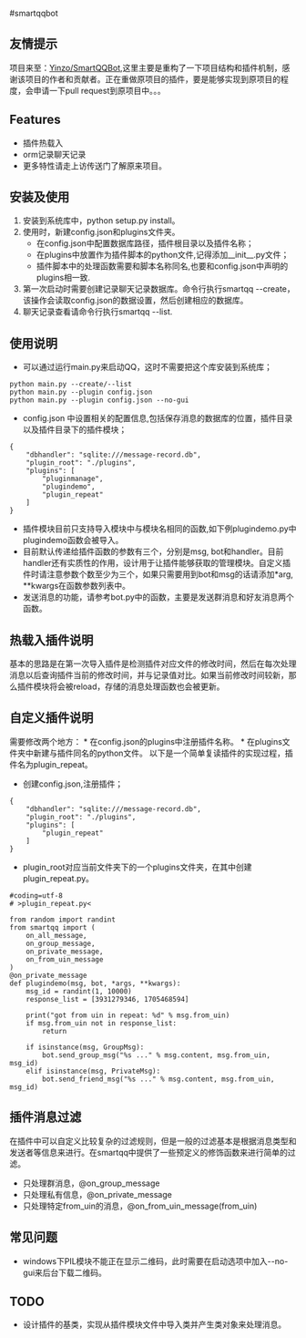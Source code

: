 #smartqqbot

友情提示
-------
项目来至：[Yinzo/SmartQQBot](https://github.com/Yinzo/SmartQQBot),这里主要是重构了一下项目结构和插件机制，感谢该项目的作者和贡献者。正在重做原项目的插件，要是能够实现到原项目的程度，会申请一下pull request到原项目中。。。

Features
--------

* 插件热载入
* orm记录聊天记录
* 更多特性请走上访传送门了解原来项目。

安装及使用
-------
1. 安装到系统库中，python setup.py install。
2. 使用时，新建config.json和plugins文件夹。
    * 在config.json中配置数据库路径，插件根目录以及插件名称；
    * 在plugins中放置作为插件脚本的python文件,记得添加\_\_init\_\_.py文件；
    * 插件脚本中的处理函数需要和脚本名称同名,也要和config.json中声明的plugins相一致.
3. 第一次启动时需要创建记录聊天记录数据库。命令行执行smartqq --create，该操作会读取config.json的数据设置，然后创建相应的数据库。
4. 聊天记录查看请命令行执行smartqq --list.

使用说明
------------

* 可以通过运行main.py来启动QQ，这时不需要把这个库安装到系统库；
```
python main.py --create/--list
python main.py --plugin config.json
python main.py --plugin config.json --no-gui
```
* config.json 中设置相关的配置信息,包括保存消息的数据库的位置，插件目录以及插件目录下的插件模块；
```
{
    "dbhandler": "sqlite:///message-record.db",
    "plugin_root": "./plugins",
    "plugins": [
        "pluginmanage",
        "plugindemo",
        "plugin_repeat"
    ]
}
```
* 插件模块目前只支持导入模块中与模块名相同的函数,如下例plugindemo.py中plugindemo函数会被导入。
* 目前默认传递给插件函数的参数有三个，分别是msg, bot和handler。目前handler还有实质性的作用，设计用于让插件能够获取的管理模块。自定义插件时请注意参数个数至少为三个，如果只需要用到bot和msg的话请添加*arg, **kwargs在函数参数列表中。
* 发送消息的功能，请参考bot.py中的函数，主要是发送群消息和好友消息两个函数。

热载入插件说明
-------------
基本的思路是在第一次导入插件是检测插件对应文件的修改时间，然后在每次处理消息以后查询插件当前的修改时间，并与记录值对比。如果当前修改时间较新，那么插件模块将会被reload，存储的消息处理函数也会被更新。

自定义插件说明
-------------
需要修改两个地方：
    * 在config.json的plugins中注册插件名称。
    * 在plugins文件夹中新建与插件同名的python文件。
以下是一个简单复读插件的实现过程，插件名为plugin_repeat。
* 创建config.json,注册插件；
```
{
    "dbhandler": "sqlite:///message-record.db",
    "plugin_root": "./plugins",
    "plugins": [
        "plugin_repeat"
    ]
}
```
* plugin_root对应当前文件夹下的一个plugins文件夹，在其中创建plugin_repeat.py。
```
#coding=utf-8
# >plugin_repeat.py<

from random import randint
from smartqq import (
    on_all_message,
    on_group_message,
    on_private_message,
    on_from_uin_message
)
@on_private_message
def plugindemo(msg, bot, *args, **kwargs):
    msg_id = randint(1, 10000)
    response_list = [3931279346, 1705468594]

    print("got from uin in repeat: %d" % msg.from_uin)
    if msg.from_uin not in response_list:
        return

    if isinstance(msg, GroupMsg):
        bot.send_group_msg("%s ..." % msg.content, msg.from_uin, msg_id)
    elif isinstance(msg, PrivateMsg):
        bot.send_friend_msg("%s ..." % msg.content, msg.from_uin, msg_id)
```

插件消息过滤
--------
在插件中可以自定义比较复杂的过滤规则，但是一般的过滤基本是根据消息类型和发送者等信息来进行。在smartqq中提供了一些预定义的修饰函数来进行简单的过滤。
* 只处理群消息，@on_group_message
* 只处理私有信息，@on_private_message
* 只处理特定from_uin的消息，@on_from_uin_message(from_uin)

常见问题
-------
* windows下PIL模块不能正在显示二维码，此时需要在启动选项中加入--no-gui来后台下载二维码。

TODO
----
* 设计插件的基类，实现从插件模块文件中导入类并产生类对象来处理消息。

